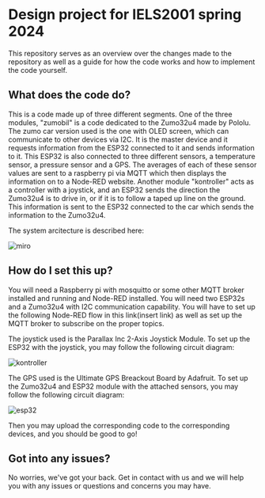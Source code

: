 # Design project for IELS2001 spring 2024

This repository serves as an overview over the changes made to the repository as well as a guide for how the code works and how to implement the code yourself. 

## What does the code do? 

This is a code made up of three different segments. One of the three modules, "zumobil" is a code dedicated to the Zumo32u4 made by Pololu. The zumo car version used is the one with OLED screen, which can communicate to other devices via I2C. It is the master device and it requests information from the ESP32 connected to it and sends information to it. This ESP32 is also connected to three different sensors, a temperature sensor, a pressure sensor and a GPS. The averages of each of these sensor values are sent to a raspberry pi via MQTT which then displays the information on to a Node-RED website. Another module "kontroller" acts as a controller with a joystick, and an ESP32 sends the direction the Zumo32u4 is to drive in, or if it is to follow a taped up line on the ground. This information is sent to the ESP32 connected to the car which sends the information to the Zumo32u4. 

The system arcitecture is described here: 

![miro](https://cdn.discordapp.com/attachments/324564514119090177/1244596992416415846/miro.jpg?ex=6655b0c6&is=66545f46&hm=b841af645a7cf1c2b3e3269c4e73e0b7119f40267186b267424cda56817331bf&)

## How do I set this up? 

You will need a Raspberry pi with mosquitto or some other MQTT broker installed and running and Node-RED installed. You will need two ESP32s and a Zumo32u4 with I2C communication capability. You will have to set up the following Node-RED flow in this link(insert link) as well as set up the MQTT broker to subscribe on the proper topics. 

The joystick used is the Parallax Inc 2-Axis Joystick Module. To set up the ESP32 with the joystick, you may follow the following circuit diagram: 

![kontroller](https://cdn.discordapp.com/attachments/324564514119090177/1243812190889443358/kontroller_kretsdiagram.png?ex=6652d5df&is=6651845f&hm=541aec8457c48a22e2cf8c1c798c708618e641432227ab58eb42bb555b584055&)

The GPS used is the Ultimate GPS Breackout Board by Adafruit. To set up the Zumo32u4 and ESP32 module with the attached sensors, you may follow the following circuit diagram: 

![esp32](https://cdn.discordapp.com/attachments/324564514119090177/1245308452893360219/image.png?ex=6658475f&is=6656f5df&hm=0923007a091007e2cf2b1b5c56d2bb4fe797630987b0a54aafb136f3e12b4fe3&)

Then you may upload the corresponding code to the corresponding devices, and you should be good to go!

## Got into any issues? 

No worries, we've got your back. Get in contact with us and we will help you with any issues or questions and concerns you may have.
